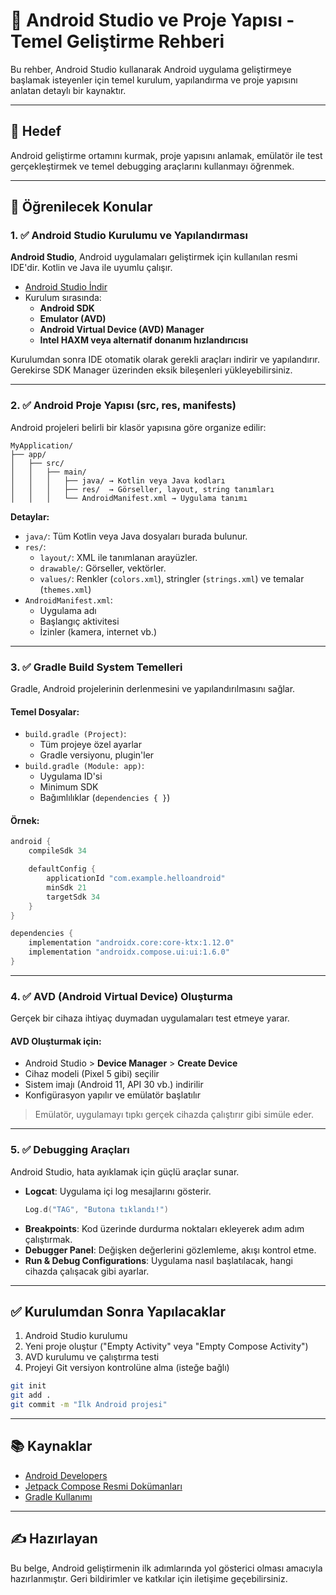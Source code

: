
# 📱 Android Studio ve Proje Yapısı - Temel Geliştirme Rehberi

Bu rehber, Android Studio kullanarak Android uygulama geliştirmeye başlamak isteyenler için temel kurulum, yapılandırma ve proje yapısını anlatan detaylı bir kaynaktır.

---

## 🎯 Hedef

Android geliştirme ortamını kurmak, proje yapısını anlamak, emülatör ile test gerçekleştirmek ve temel debugging araçlarını kullanmayı öğrenmek.

---

## 🧩 Öğrenilecek Konular

### 1. ✅ Android Studio Kurulumu ve Yapılandırması

**Android Studio**, Android uygulamaları geliştirmek için kullanılan resmi IDE'dir. Kotlin ve Java ile uyumlu çalışır.

- [Android Studio İndir](https://developer.android.com/studio)
- Kurulum sırasında:
  - **Android SDK**
  - **Emulator (AVD)**
  - **Android Virtual Device (AVD) Manager**
  - **Intel HAXM veya alternatif donanım hızlandırıcısı**

Kurulumdan sonra IDE otomatik olarak gerekli araçları indirir ve yapılandırır. Gerekirse SDK Manager üzerinden eksik bileşenleri yükleyebilirsiniz.

---

### 2. ✅ Android Proje Yapısı (src, res, manifests)

Android projeleri belirli bir klasör yapısına göre organize edilir:

```
MyApplication/
├── app/
│   ├── src/
│   │   ├── main/
│   │   │   ├── java/ → Kotlin veya Java kodları
│   │   │   ├── res/  → Görseller, layout, string tanımları
│   │   │   └── AndroidManifest.xml → Uygulama tanımı
```

**Detaylar:**

- `java/`: Tüm Kotlin veya Java dosyaları burada bulunur.
- `res/`: 
  - `layout/`: XML ile tanımlanan arayüzler.
  - `drawable/`: Görseller, vektörler.
  - `values/`: Renkler (`colors.xml`), stringler (`strings.xml`) ve temalar (`themes.xml`)
- `AndroidManifest.xml`: 
  - Uygulama adı
  - Başlangıç aktivitesi
  - İzinler (kamera, internet vb.)

---

### 3. ✅ Gradle Build System Temelleri

Gradle, Android projelerinin derlenmesini ve yapılandırılmasını sağlar.

#### Temel Dosyalar:
- `build.gradle (Project)`:
  - Tüm projeye özel ayarlar
  - Gradle versiyonu, plugin'ler
- `build.gradle (Module: app)`:
  - Uygulama ID'si
  - Minimum SDK
  - Bağımlılıklar (`dependencies { }`)

#### Örnek:
```groovy
android {
    compileSdk 34

    defaultConfig {
        applicationId "com.example.helloandroid"
        minSdk 21
        targetSdk 34
    }
}

dependencies {
    implementation "androidx.core:core-ktx:1.12.0"
    implementation "androidx.compose.ui:ui:1.6.0"
}
```

---

### 4. ✅ AVD (Android Virtual Device) Oluşturma

Gerçek bir cihaza ihtiyaç duymadan uygulamaları test etmeye yarar.

#### AVD Oluşturmak için:
- Android Studio > **Device Manager** > **Create Device**
- Cihaz modeli (Pixel 5 gibi) seçilir
- Sistem imajı (Android 11, API 30 vb.) indirilir
- Konfigürasyon yapılır ve emülatör başlatılır

> Emülatör, uygulamayı tıpkı gerçek cihazda çalıştırır gibi simüle eder.

---

### 5. ✅ Debugging Araçları

Android Studio, hata ayıklamak için güçlü araçlar sunar.

- **Logcat**: Uygulama içi log mesajlarını gösterir.
  ```kotlin
  Log.d("TAG", "Butona tıklandı!")
  ```
- **Breakpoints**: Kod üzerinde durdurma noktaları ekleyerek adım adım çalıştırmak.
- **Debugger Panel**: Değişken değerlerini gözlemleme, akışı kontrol etme.
- **Run & Debug Configurations**: Uygulama nasıl başlatılacak, hangi cihazda çalışacak gibi ayarlar.

---

## ✅ Kurulumdan Sonra Yapılacaklar

1. Android Studio kurulumu
2. Yeni proje oluştur ("Empty Activity" veya "Empty Compose Activity")
3. AVD kurulumu ve çalıştırma testi
4. Projeyi Git versiyon kontrolüne alma (isteğe bağlı)

```bash
git init
git add .
git commit -m "İlk Android projesi"
```

---

## 📚 Kaynaklar

- [Android Developers](https://developer.android.com/)
- [Jetpack Compose Resmi Dokümanları](https://developer.android.com/jetpack/compose)
- [Gradle Kullanımı](https://developer.android.com/studio/build)

---

## ✍️ Hazırlayan

Bu belge, Android geliştirmenin ilk adımlarında yol gösterici olması amacıyla hazırlanmıştır. Geri bildirimler ve katkılar için iletişime geçebilirsiniz.
